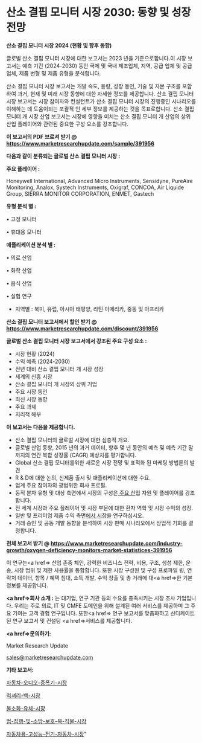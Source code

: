 # 산소 결핍 모니터 시장 2030: 동향 및 성장 전망

<strong>산소 결핍 모니터 시장 2024 (현황 및 향후 동향)</strong>

글로벌 산소 결핍 모니터 시장에 대한 보고서는 2023 년을 기준으로합니다.이 시장 보고서는 예측 기간 (2024-2030) 동안 국제 및 국내 제조업체, 지역, 공급 업체 및 공급 업체, 제품 변형 및 제품 유형을 분석합니다.

산소 결핍 모니터 시장 보고서는 개발 속도, 용량, 성장 동인, 기술 및 자본 구조를 포함하여 과거, 현재 및 미래 시장 동향에 대한 자세한 정보를 제공합니다. 산소 결핍 모니터 시장 보고서는 시장 참여자와 컨설턴트가 산소 결핍 모니터 시장의 진행중인 시나리오를 이해하는 데 도움이되는 포괄적 인 세부 정보를 제공하는 것을 목표로합니다. 산소 결핍 모니터 개 시장 산업 보고서는 시장에 영향을 미치는 산소 결핍 모니터 개 산업의 상위 산업 플레이어와 관련된 중요한 구성 요소를 강조합니다.



<strong>이 보고서의 PDF 브로셔 받기 @ <a href=https://www.marketresearchupdate.com/sample/391956>https://www.marketresearchupdate.com/sample/391956</a></strong>



<strong>다음과 같이 분류되는 글로벌 산소 결핍 모니터 시장 :</strong>



<strong>주요 플레이어 :</strong>

Honeywell International, Advanced Micro Instruments, Sensidyne, PureAire Monitoring, Analox, Systech Instruments, Oxigraf, CONCOA, Air Liquide Group, SIERRA MONITOR CORPORATION, ENMET, Gastech



<strong>유형 분석 별 :</strong>

• 고정 모니터

• 휴대용 모니터



<strong>애플리케이션 분석 별 :</strong>

• 의료 산업

• 화학 산업

• 음식 산업

• 실험 연구

<ul>
  <li>지역별 : 북미, 유럽, 아시아 태평양, 라틴 아메리카, 중동 및 아프리카</li>
</ul>


<strong>산소 결핍 모니터 보고서에서 할인 받기 @ <a href=https://www.marketresearchupdate.com/discount/391956>https://www.marketresearchupdate.com/discount/391956</a></strong>



<strong>글로벌 산소 결핍 모니터 시장 보고서에서 강조된 주요 구성 요소 :</strong>
<ul>
  <li>시장 현황 (2024)</li>
  <li>수익 예측 (2024-2030)</li>
  <li>전년 대비 산소 결핍 모니터 개 시장 성장</li>
  <li>세계의 신흥 시장</li>
  <li>산소 결핍 모니터 개 시장의 상위 기업</li>
  <li>주요 시장 동인</li>
  <li>최신 시장 동향</li>
  <li>주요 과제</li>
  <li>지리적 해부</li>
</ul>


<strong>이 보고서는 다음을 제공합니다.</strong>
<ul>
  <li>산소 결핍 모니터의 글로벌 시장에 대한 심층적 개요.</li>
  <li>글로벌 산업 동향, 2015 년의 과거 데이터, 향후 몇 년 동안의 예측 및 예측 기간 말까지의 연간 복합 성장률 (CAGR) 예상치를 평가합니다.</li>
  <li>Global 산소 결핍 모니터를위한 새로운 시장 전망 및 표적화 된 마케팅 방법론의 발견</li>
  <li>R &amp; D에 대한 논의, 신제품 출시 및 애플리케이션에 대한 수요.</li>
  <li>업계 주요 참여자의 광범위한 회사 프로필.</li>
  <li>동적 분자 유형 및 대상 측면에서 시장의 구성은<a href=> 주요 산</a>업 자원 및 플레이어를 강조합니다.</li>
  <li>전 세계 시장과 주요 플레이어 및 시장 부문에 대한 환자 역학 및 시장 수익의 성장.</li>
  <li>일반 및 프리미엄 제품 수익 측면<a href=>에서 시</a>장을 연구하십시오.</li>
  <li>거래 승인 및 공동 개발 동향을 분석하여 시장 판매 시나리오에서 상업적 기회를 결정합니다.</li>
</ul>



<strong>전체 보고서 받기 @ <a href=https://www.marketresearchupdate.com/industry-growth/oxygen-deficiency-monitors-market-statistices-391956>https://www.marketresearchupdate.com/industry-growth/oxygen-deficiency-monitors-market-statistices-391956</a></strong>

이 연구는<a href=> 산업 존중</a> 체인, 강력한 비즈니스 전략, 비용, 구조, 생성 제한, 운송, 시장 범위 및 제한 사용률을 통합합니다. 또한 시장 구성원 및 구성 프로파일 링, 연락처 데이터, 항목 / 혜택 침대, 소득 개발, 수익 창출 및 총 거래에 대<a href=>한 기본 </a>정보를 제공합니다.



<strong><a href=>회사 소</a>개 :</strong>
는 대기업, 연구 기관 등의 수요를 충족시키는 시장 조사 기업입니다. 우리는 주로 의료, IT 및 CMFE 도메인을 위해 설계된 여러 서비스를 제공하며 그 주요 기여는 고객 경험 연구입니다. 또한<a href=> 연구 보</a>고서를 맞춤화하고 신디케이트 된 연구 보고서 및 컨설팅 <a href=>서비스</a>를 제공합니다.



<strong><a href=>문의하기:</a></strong>

Market Research Update

sales@marketresearchupdate.com



<strong>기타 보고서:</strong>

<a href=https://www.linkedin.com/pulse/자동차-오디오-증폭기-시장-세분화-연구-및-목표-고객2029년-market-matrix-musings-analysis/>자동차-오디오-증폭기-시장</a>

<a href=https://www.linkedin.com/pulse/럭셔리-백-시장-진입-전략-및-위험-평가2029년-analytics-avenue-adventures-24-ana-hkfxf/>럭셔리-백-시장</a>

<a href=https://www.linkedin.com/pulse/불소화-유체-시장-진입-전략-및-위험-평가2029년-trend-tracking-tips-360-analysis-iuwyf/>불소화-유체-시장</a>

<a href=https://www.linkedin.com/pulse/법-집행-및-소방-보호-복-직물-시장-규모-성장-2023-isdailynews-eo4yf/>법-집행-및-소방-보호-복-직물-시장</a>

<a href=https://www.linkedin.com/pulse/자동차용-고성능-전기-자동차-시장-규모-및-성장-2023-consumer-connection-compendium-ana-buuaf/>자동차용-고성능-전기-자동차-시장</a>"
